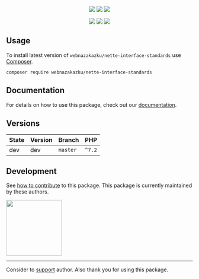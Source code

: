 <p align=center>
  <a href="https://github.com/webnazakazku/nette-interface-standards"><img src="https://badgen.net/github/checks/webnazakazku/nette-interface-standards/master?cache=300"></a>
  <a href="https://packagist.org/packages/webnazakazku/nette-interface-standards"><img src="https://badgen.net/packagist/webnazakazku/nette-interface-standards"></a>
  <a href="https://packagist.org/packages/webnazakazku/nette-interface-standards"><img src="https://badgen.net/packagist/v/webnazakazku/nette-interface-standards"></a>
</p>
<p align=center>
  <a href="https://packagist.org/webnazakazku/nette-interface-standards"><img src="https://badgen.net/packagist/php/webnazakazku/nette-interface-standards"></a>
  <a href="https://github.com/webnazakazku/nette-interface-standards"><img src="https://badgen.net/github/license/webnazakazku/nette-interface-standards"></a>
  <a href="https://github.com/sponsors/petrparolek"><img src="https://badgen.net/badge/sponsor/donations/F96854"></a>
</p>

## Usage

To install latest version of `webnazakazku/nette-interface-standards` use [Composer](https://getcomposer.com).

```
composer require webnazakazku/nette-interface-standards
```

## Documentation

For details on how to use this package, check out our [documentation](.docs).


## Versions

| State       | Version   | Branch   | PHP      |
|-------------|-----------|----------|----------|
| dev         |  dev      | `master` | `^7.2`   |

## Development

See [how to contribute](https://contributte.org) to this package. This package is currently maintained by these authors.

<a href="https://github.com/petrparolek">
    <img width="150" height="150" src="https://avatars0.githubusercontent.com/u/6066243?s=150&v=4">
</a>

-----

Consider to [support](https://github.com/sponsors/petrparolek) author.
Also thank you for using this package.
